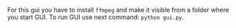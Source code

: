 For this gui you have to install `ffmpeg` and make it visible from a folder where you start GUI. To run GUI use next command:
`python gui.py`.
